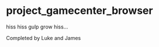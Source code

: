 project_gamecenter_browser
==========================

hiss hiss gulp grow hiss...

Completed by Luke and James